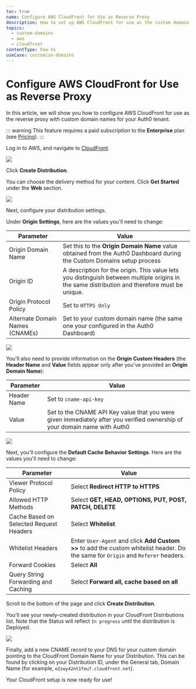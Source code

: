 ```yaml
---
toc: true
name: Configure AWS CloudFront for Use as Reverse Proxy
description: How to set up AWS CloudFront for use as the custom domain proxy for Auth0
topics:
  - custom-domains
  - aws
  - cloudfront
contentType: how-to
useCase: customize-domains
---
```

# Configure AWS CloudFront for Use as Reverse Proxy
In this article, we will show you how to configure AWS CloudFront for use as the reverse proxy with custom domain names for your Auth0 tenant.

::: warning
This feature requires a paid subscription to the **Enterprise** plan (see [Pricing](https://auth0.com/pricing)).
:::

Log in to AWS, and navigate to [CloudFront](https://console.aws.amazon.com/cloudfront).

![](/media/articles/custom-domains/aws/cloudfront.png)

Click **Create Distribution**.

You can choose the delivery method for your content. Click **Get Started** under the **Web** section.

![](/media/articles/custom-domains/aws/delivery-method.png)

Next, configure your distribution settings. 

Under **Origin Settings**, here are the values you'll need to change:

| Parameter | Value |
| - | - |
| Origin Domain Name | Set this to the **Origin Domain Name** value obtained from the Auth0 Dashboard during the Custom Domains setup process |
| Origin ID | A description for the origin. This value lets you distinguish between multiple origins in the same distribution and therefore must be unique. |
| Origin Protocol Policy | Set to `HTTPS Only` |
| Alternate Domain Names (CNAMEs) | Set to your custom domain name (the same one your configured in the Auth0 Dashboard) |

![](/media/articles/custom-domains/aws/create-distribution.png)

You'll also need to provide information on the **Origin Custom Headers** (the **Header Name** and **Value** fields appear only after you've provided an **Origin Domain Name**):

| Parameter | Value |
| - | - |
| Header Name | Set to `cname-api-key` |
| Value | Set to the CNAME API Key value that you were given immediately after you verified ownership of your domain name with Auth0 |

![](/media/articles/custom-domains/aws/origin-custom-headers.png)

Next, you'll configure the **Default Cache Behavior Settings**. Here are the values you'll need to change:

| Parameter | Value |
| - | - |
| Viewer Protocol Policy | Select **Redirect HTTP to HTTPS** |
| Allowed HTTP Methods | Select **GET, HEAD, OPTIONS, PUT, POST, PATCH, DELETE** |
| Cache Based on Selected Request Headers | Select **Whitelist** |
| Whitelist Headers | Enter `User-Agent` and click **Add Custom >>** to add the custom whitelist header. Do the same for `Origin` and `Referer` headers. |
| Forward Cookies | Select **All** |
| Query String Forwarding and Caching | Select **Forward all, cache based on all** |

Scroll to the bottom of the page and click **Create Distribution**.

You'll see your newly-created distribution in your CloudFront Distributions list. Note that the Status will reflect `In progress` until the distribution is Deployed.

![](/media/articles/custom-domains/aws/distributions.png)

Finally, add a new CNAME record to your DNS for your custom domain pointing to the CloudFront Domain Name for your Distribution. This can be found by clicking on your Distribution ID, under the General tab, Domain Name (for example, `e2zwy42nt1feu7.cloudfront.net`).

Your CloudFront setup is now ready for use!
